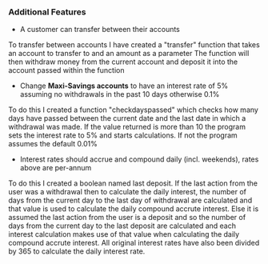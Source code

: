 ### Additional Features

* A customer can transfer between their accounts

To transfer between accounts I have created a "transfer" function that takes an account to transfer to and an amount as a parameter
The function will then withdraw money from the current account and deposit it into the account passed within the function

* Change **Maxi-Savings accounts** to have an interest rate of 5% assuming no withdrawals in the past 10 days otherwise 0.1%

To do this I created a function "checkdayspassed" which checks how many days have passed between the current date and the last date in which a withdrawal was made. If the value returned is more than 10 the program sets the interest rate to 5% and starts calculations. If not the program assumes the default 0.01%

* Interest rates should accrue and compound daily (incl. weekends), rates above are per-annum

To do this I created a boolean named last deposit. If the last action from the user was a withdrawal then to calculate the daily interest, the number of days from the current day to the last day of withdrawal are calculated and that value is used to calculate the daily compound accrute interest. Else it is assumed the last action from the user is a deposit and so the number of days from the current day to the last deposit are calculated and each interest calculation makes use of that value when calculating the daily compound accrute interest. All original interest rates have also been divided by 365 to calculate the daily interest rate.
